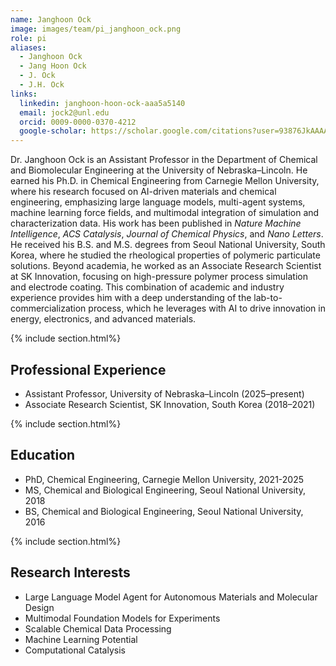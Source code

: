 ```yaml
---
name: Janghoon Ock
image: images/team/pi_janghoon_ock.png
role: pi
aliases:
  - Janghoon Ock
  - Jang Hoon Ock
  - J. Ock
  - J.H. Ock
links:
  linkedin: janghoon-hoon-ock-aaa5a5140
  email: jock2@unl.edu
  orcid: 0009-0000-0370-4212
  google-scholar: https://scholar.google.com/citations?user=93876JkAAAAJ&hl=en
---
```


Dr. Janghoon Ock is an Assistant Professor in the Department of Chemical and Biomolecular Engineering at the University of Nebraska–Lincoln. He earned his Ph.D. in Chemical Engineering from Carnegie Mellon University, where his research focused on AI-driven materials and chemical engineering, emphasizing large language models, multi-agent systems, machine learning force fields, and multimodal integration of simulation and characterization data. His work has been published in *Nature Machine Intelligence*, *ACS Catalysis*, *Journal of Chemical Physics*, and *Nano Letters*. He received his B.S. and M.S. degrees from Seoul National University, South Korea, where he studied the rheological properties of polymeric particulate solutions. Beyond academia, he worked as an Associate Research Scientist at SK Innovation, focusing on high-pressure polymer process simulation and electrode coating. This combination of academic and industry experience provides him with a deep understanding of the lab-to-commercialization process, which he leverages with AI to drive innovation in energy, electronics, and advanced materials.

{% include section.html%}
## Professional Experience
- Assistant Professor, University of Nebraska–Lincoln (2025–present)
- Associate Research Scientist, SK Innovation, South Korea (2018–2021)

{% include section.html%}
##  Education
- PhD, Chemical Engineering, Carnegie Mellon University, 2021-2025
- MS, Chemical and Biological Engineering, Seoul National University, 2018
- BS, Chemical and Biological Engineering, Seoul National University, 2016

{% include section.html%}
## Research Interests
- Large Language Model Agent for Autonomous Materials and Molecular Design 
- Multimodal Foundation Models for Experiments 
- Scalable Chemical Data Processing
- Machine Learning Potential
- Computational Catalysis
